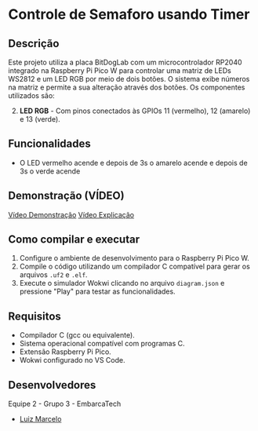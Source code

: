 # Controle de Semaforo usando Timer

## Descrição

Este projeto utiliza a placa BitDogLab com um microcontrolador RP2040 integrado na Raspberry Pi Pico W para controlar uma matriz de LEDs WS2812 e um LED RGB por meio de dois botões. O sistema exibe números na matriz e permite a sua alteração através dos botões. Os componentes utilizados são:

2. **LED RGB** - Com pinos conectados às GPIOs 11 (vermelho), 12 (amarelo) e 13 (verde).

## Funcionalidades

- O LED vermelho acende e depois de 3s o amarelo acende e depois de 3s o verde acende

## Demonstração (VÍDEO)

[Vídeo Demonstração](https://youtube.com/shorts/pPqVZA0dMvM)
[Vídeo Explicação](https://youtube.com/shorts/hlZhHR4Ap8o)

## Como compilar e executar

1. Configure o ambiente de desenvolvimento para o Raspberry Pi Pico W.
2. Compile o código utilizando um compilador C compatível para gerar os arquivos `.uf2` e `.elf`.
3. Execute o simulador Wokwi clicando no arquivo `diagram.json` e pressione "Play" para testar as funcionalidades.

## Requisitos

- Compilador C (gcc ou equivalente).
- Sistema operacional compatível com programas C.
- Extensão Raspberry Pi Pico.
- Wokwi configurado no VS Code.

## Desenvolvedores

Equipe 2 - Grupo 3 - EmbarcaTech

- [Luiz Marcelo](https://github.com/devluinix/Tarefa_WLS_U4C5O1)
